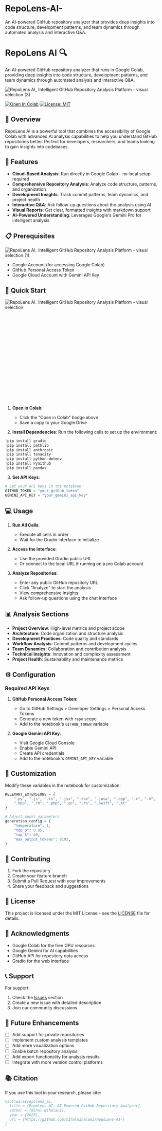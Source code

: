 # RepoLens-AI-
An AI-powered GitHub repository analyzer that provides deep insights into code structure, development patterns, and team dynamics through automated analysis and interactive Q&amp;A.
# RepoLens AI 🔍

An AI-powered GitHub repository analyzer that runs in Google Colab, providing deep insights into code structure, development patterns, and team dynamics through automated analysis and interactive Q&A.

![RepoLens AI_ Intelligent GitHub Repository Analysis Platform - visual selection (3)](https://github.com/user-attachments/assets/330767fa-af12-4ef9-b610-6766fd5c8362)



[![Open In Colab](https://colab.research.google.com/assets/colab-badge.svg)](https://colab.research.google.com/your-notebook-link)
[![License: MIT](https://img.shields.io/badge/License-MIT-yellow.svg)](https://opensource.org/licenses/MIT)

## 🌟 Overview

RepoLens AI is a powerful tool that combines the accessibility of Google Colab with advanced AI analysis capabilities to help you understand GitHub repositories better. Perfect for developers, researchers, and teams looking to gain insights into codebases.



## 🚀 Features



- **Cloud-Based Analysis**: Run directly in Google Colab - no local setup required
- **Comprehensive Repository Analysis**: Analyze code structure, patterns, and organization
- **Development Insights**: Track commit patterns, team dynamics, and project health
- **Interactive Q&A**: Ask follow-up questions about the analysis using AI
- **Visual Reports**: Get clear, formatted insights with markdown support
- **AI-Powered Understanding**: Leverages Google's Gemini Pro for intelligent analysis

## 📋 Prerequisites
![RepoLens AI_ Intelligent GitHub Repository Analysis Platform - visual selection (1)](https://github.com/user-attachments/assets/d8cf5792-60c1-4e4c-ac65-6614d4b241da)

- Google Account (for accessing Google Colab)
- GitHub Personal Access Token
- Google Cloud Account with Gemini API Key

## 🚀 Quick Start

![RepoLens AI_ Intelligent GitHub Repository Analysis Platform - visual selection](https://github.com/user-attachments/assets/1d45e723-9df2-4ad7-aabe-37f5b2a67a19)

<?xml version="1.0" encoding="utf-8" standalone="yes"?>
<!DOCTYPE svg PUBLIC "-//W3C//DTD SVG 1.1//EN" "http://www.w3.org/Graphics/SVG/1.1/DTD/svg11.dtd">
<svg width="734" height="416" viewBox="0 0 734 416" style="fill:none;stroke:none;fill-rule:evenodd;clip-rule:evenodd;stroke-linecap:round;stroke-linejoin:round;stroke-miterlimit:1.5;" version="1.1" xmlns="http://www.w3.org/2000/svg" xmlns:xlink="http://www.w3.org/1999/xlink"><style id="fontImports">@import url("https://fonts.googleapis.com/css2?family=Roboto:wght@400;700&amp;display=block");</style><g id="items" style="isolation: isolate"><g id="blend" style="mix-blend-mode: normal"><g id="g-root-ro_958z511q789al-fill" data-item-order="-25200" transform="translate(303, 165)"><g id="ro_958z511q789al-fill" stroke="none" fill="#545454"><g><path d="M 34 10L 154 10C 154 10 178 10 178 34L 178 136C 178 136 178 160 154 160L 34 160C 34 160 10 160 10 136L 10 34C 10 34 10 10 34 10"></path></g></g></g><g id="g-root-ro_1utnnqd1q6yh3e-fill" data-item-order="-12960" transform="translate(15, 123)"><g id="ro_1utnnqd1q6yh3e-fill" stroke="none" fill="#54502f"><g><path d="M 22 10L 238 10C 238 10 250 10 250 22L 250 52C 250 52 250 64 238 64L 22 64C 22 64 10 64 10 52L 10 22C 10 22 10 10 22 10"></path></g></g></g><g id="g-root-ro_8zkyt1q6stfp-fill" data-item-order="-9720" transform="translate(519, 123)"><g id="ro_8zkyt1q6stfp-fill" stroke="none" fill="#60436d"><g><path d="M 22 10L 178 10C 178 10 190 10 190 22L 190 52C 190 52 190 64 178 64L 22 64C 22 64 10 64 10 52L 10 22C 10 22 10 10 22 10"></path></g></g></g><g id="g-root-tx_pythondo_1ltnbvp1q6u8su-fill" data-item-order="0" transform="translate(567, 297)"><g id="tx_pythondo_1ltnbvp1q6u8su-fill" stroke="none" fill="#f4f4f4"><g><text style="font: 20px Roboto, sans-serif; white-space: pre;" font-size="20px" font-family="Roboto, sans-serif"><tspan x="11.83" y="33.5" dominant-baseline="ideographic">Python-dotenv</tspan></text></g></g></g><g id="g-root-tx_pygithub_magtt11q6u877-fill" data-item-order="0" transform="translate(567, 189)"><g id="tx_pygithub_magtt11q6u877-fill" stroke="none" fill="#f4f4f4"><g><text style="font: 20px Roboto, sans-serif; white-space: pre;" font-size="20px" font-family="Roboto, sans-serif"><tspan x="17.73" y="33.5" dominant-baseline="ideographic">PyGithub</tspan></text></g></g></g><g id="g-root-cu_v3lxph1q6zvgr-fill" data-item-order="0" transform="translate(255, 150)"></g><g id="g-root-tx_googleco_18nt3ad1q6st8n-fill" data-item-order="0" transform="translate(75, 225)"><g id="tx_googleco_18nt3ad1q6st8n-fill" stroke="none" fill="#f4f4f4"><g><text style="font: 20px Roboto, sans-serif; white-space: pre;" font-size="20px" font-family="Roboto, sans-serif"><tspan x="16.25" y="33.5" dominant-baseline="ideographic">Google Colab</tspan></text></g></g></g><g id="g-root-cu_qnsfl11q6zw92-fill" data-item-order="0" transform="translate(471, 150)"></g><g id="g-root-tx_gradio_hriy911q6u7t6-fill" data-item-order="0" transform="translate(135, 333)"><g id="tx_gradio_hriy911q6u7t6-fill" stroke="none" fill="#f4f4f4"><g><text style="font: 20px Roboto, sans-serif; white-space: pre;" font-size="20px" font-family="Roboto, sans-serif"><tspan x="16.78" y="33.5" dominant-baseline="ideographic">Gradio</tspan></text></g></g></g><g id="g-root-tx_tenacity_3db6t1q6uakt-fill" data-item-order="0" transform="translate(567, 261)"><g id="tx_tenacity_3db6t1q6uakt-fill" stroke="none" fill="#f4f4f4"><g><text style="font: 20px Roboto, sans-serif; white-space: pre;" font-size="20px" font-family="Roboto, sans-serif"><tspan x="14.58" y="33.5" dominant-baseline="ideographic">Tenacity</tspan></text></g></g></g><g id="g-root-cu_m8lejp1q6ztvl-fill" data-item-order="0" transform="translate(213, 177)"></g><g id="g-root-cu_8x4w6d1q6zvgk-fill" data-item-order="0" transform="translate(213, 177)"></g><g id="g-root-cu_1hvxh1q6zw9a-fill" data-item-order="0" transform="translate(213, 177)"></g><g id="g-root-tx_googlege_qwj2sl1q6svlt-fill" data-item-order="0" transform="translate(27, 297)"><g id="tx_googlege_qwj2sl1q6svlt-fill" stroke="none" fill="#f4f4f4"><g><text style="font: 20px Roboto, sans-serif; white-space: pre;" font-size="20px" font-family="Roboto, sans-serif"><tspan x="16.9" y="33.5" dominant-baseline="ideographic">Google Gemini Pro</tspan></text></g></g></g><g id="g-root-tx_python38_1lyn4kl1q6suti-fill" data-item-order="0" transform="translate(87, 189)"><g id="tx_python38_1lyn4kl1q6suti-fill" stroke="none" fill="#f4f4f4"><g><text style="font: 20px Roboto, sans-serif; white-space: pre;" font-size="20px" font-family="Roboto, sans-serif"><tspan x="16.85" y="33.5" dominant-baseline="ideographic">Python 3.8+</tspan></text></g></g></g><g id="g-root-cu_4hbe1x1q6zw8w-fill" data-item-order="0" transform="translate(213, 177)"></g><g id="g-root-cu_1umsfs51q6zwui-fill" data-item-order="0" transform="translate(213, 177)"></g><g id="g-root-tx_technolo_v5hcyt1q6zv9j-fill" data-item-order="0" transform="translate(201, 39)"><g id="tx_technolo_v5hcyt1q6zv9j-fill" stroke="none" fill="#f4f4f4"><g><text style="font: 25px Roboto, sans-serif; white-space: pre;" font-size="25px" font-family="Roboto, sans-serif"><tspan x="13.9" y="42.5" dominant-baseline="ideographic">Technology Stack Overview</tspan></text></g></g></g><g id="g-root-tx_pathlib_1hdttr91q6u9l3-fill" data-item-order="0" transform="translate(567, 333)"><g id="tx_pathlib_1hdttr91q6u9l3-fill" stroke="none" fill="#f4f4f4"><g><text style="font: 20px Roboto, sans-serif; white-space: pre;" font-size="20px" font-family="Roboto, sans-serif"><tspan x="15.05" y="33.5" dominant-baseline="ideographic">Pathlib</tspan></text></g></g></g><g id="g-root-tx_pandas_8z0bfp1q6u9s4-fill" data-item-order="0" transform="translate(567, 225)"><g id="tx_pandas_8z0bfp1q6u9s4-fill" stroke="none" fill="#f4f4f4"><g><text style="font: 20px Roboto, sans-serif; white-space: pre;" font-size="20px" font-family="Roboto, sans-serif"><tspan x="12.54" y="33.5" dominant-baseline="ideographic">Pandas</tspan></text></g></g></g><g id="g-root-cu_1q7leqt1q6zuh0-fill" data-item-order="0" transform="translate(543, 177)"></g><g id="g-root-cu_1hbyehx1q6zv9r-fill" data-item-order="0" transform="translate(543, 177)"></g><g id="g-root-cu_1cw4wdh1q6zw21-fill" data-item-order="0" transform="translate(543, 177)"></g><g id="g-root-cu_18gbe911q6zwub-fill" data-item-order="0" transform="translate(543, 177)"></g><g id="g-root-cu_zlav391q6zuh9-fill" data-item-order="0" transform="translate(543, 177)"></g><g id="g-root-tx_githubap_147zl5x1q6su0w-fill" data-item-order="0" transform="translate(99, 261)"><g id="tx_githubap_147zl5x1q6su0w-fill" stroke="none" fill="#f4f4f4"><g><text style="font: 20px Roboto, sans-serif; white-space: pre;" font-size="20px" font-family="Roboto, sans-serif"><tspan x="15.19" y="33.5" dominant-baseline="ideographic">GitHub API</tspan></text></g></g></g><g id="g-root-tx_coretech_hz0nad1q6yi2o-fill" data-item-order="1000000000" transform="translate(27, 138)"><g id="tx_coretech_hz0nad1q6yi2o-fill" stroke="none" fill="#ffe711"><g><text style="font: 20px Roboto, sans-serif; white-space: pre;" font-size="20px" font-family="Roboto, sans-serif"><tspan x="17.5" y="33.5" dominant-baseline="ideographic">Core Technologies</tspan></text></g></g></g><g id="g-root-1_4o6m051q6svt8-fill" data-item-order="1000000000" transform="translate(531, 135)"></g><g id="g-root-tx_keylibra_hzn4dh1q6su8b-fill" data-item-order="1000000000" transform="translate(567, 138)"><g id="tx_keylibra_hzn4dh1q6su8b-fill" stroke="none" fill="#cb68f9"><g><text style="font: 20px Roboto, sans-serif; white-space: pre;" font-size="20px" font-family="Roboto, sans-serif"><tspan x="13.05" y="33.5" dominant-baseline="ideographic">Key Libraries</tspan></text></g></g></g><g id="g-root-code_4o6m051q6yght-fill" data-item-order="1000000000" transform="translate(213, 135)"></g><g id="g-root-1_mg30f91q78avg-fill" data-item-order="1000000000" transform="translate(363, 189)"></g><g id="g-root-tx_technolo_zrjisl1q789aj-fill" data-item-order="1000000000" transform="translate(327, 243)"><g id="tx_technolo_zrjisl1q789aj-fill" stroke="none" fill="#f4f4f4"><g><text style="font: 20px Roboto, sans-serif; white-space: pre;" font-size="20px" font-family="Roboto, sans-serif"><tspan x="16.28" y="33.5" dominant-baseline="ideographic">Technology </tspan><tspan x="42.57" y="57.5" dominant-baseline="ideographic">Stack</tspan></text></g></g></g><g id="g-root-ro_958z511q789al-stroke" data-item-order="-25200" transform="translate(303, 165)"><g id="ro_958z511q789al-stroke" fill="none" stroke-linecap="round" stroke-linejoin="round" stroke-miterlimit="4" stroke="#f4f4f4" stroke-width="2"><g><path d="M 34 10L 154 10C 154 10 178 10 178 34L 178 136C 178 136 178 160 154 160L 34 160C 34 160 10 160 10 136L 10 34C 10 34 10 10 34 10"></path></g></g></g><g id="g-root-ro_1utnnqd1q6yh3e-stroke" data-item-order="-12960" transform="translate(15, 123)"><g id="ro_1utnnqd1q6yh3e-stroke" fill="none" stroke-linecap="round" stroke-linejoin="round" stroke-miterlimit="4" stroke="#ffe711" stroke-width="2"><g><path d="M 22 10L 238 10C 238 10 250 10 250 22L 250 52C 250 52 250 64 238 64L 22 64C 22 64 10 64 10 52L 10 22C 10 22 10 10 22 10"></path></g></g></g><g id="g-root-ro_8zkyt1q6stfp-stroke" data-item-order="-9720" transform="translate(519, 123)"><g id="ro_8zkyt1q6stfp-stroke" fill="none" stroke-linecap="round" stroke-linejoin="round" stroke-miterlimit="4" stroke="#cb68f9" stroke-width="2"><g><path d="M 22 10L 178 10C 178 10 190 10 190 22L 190 52C 190 52 190 64 178 64L 22 64C 22 64 10 64 10 52L 10 22C 10 22 10 10 22 10"></path></g></g></g><g id="g-root-tx_pythondo_1ltnbvp1q6u8su-stroke" data-item-order="0" transform="translate(567, 297)"></g><g id="g-root-tx_pygithub_magtt11q6u877-stroke" data-item-order="0" transform="translate(567, 189)"></g><g id="g-root-cu_v3lxph1q6zvgr-stroke" data-item-order="0" transform="translate(255, 150)"><g id="cu_v3lxph1q6zvgr-stroke" fill="none" stroke-linecap="round" stroke-linejoin="round" stroke-miterlimit="4" stroke="#b7b7b7" stroke-width="2" stroke-dasharray="5.0, 7.0"><g><path d="M 58 75L 55 75L 54.9 75C 43.357246 74.999995 33.999999 65.642747 33.999998 54.099997L 34 54L 34 30.9C 33.999998 19.357248 24.64275 10 13.1 10L 13 10L 10 10"></path></g></g></g><g id="g-root-tx_googleco_18nt3ad1q6st8n-stroke" data-item-order="0" transform="translate(75, 225)"></g><g id="g-root-cu_qnsfl11q6zw92-stroke" data-item-order="0" transform="translate(471, 150)"><g id="cu_qnsfl11q6zw92-stroke" fill="none" stroke-linecap="round" stroke-linejoin="round" stroke-miterlimit="4" stroke="#b7b7b7" stroke-width="2" stroke-dasharray="5.0, 7.0"><g><path d="M 10 75L 13 75L 13.1 75C 24.642754 74.999998 34.000002 65.642749 34.000001 54.099998L 34 54L 34 30.9C 33.999999 19.357249 43.357248 10.000001 54.899999 10.000002L 55 10L 58 10"></path></g></g></g><g id="g-root-tx_gradio_hriy911q6u7t6-stroke" data-item-order="0" transform="translate(135, 333)"></g><g id="g-root-tx_tenacity_3db6t1q6uakt-stroke" data-item-order="0" transform="translate(567, 261)"></g><g id="g-root-cu_m8lejp1q6ztvl-stroke" data-item-order="0" transform="translate(213, 177)"><g id="cu_m8lejp1q6ztvl-stroke" fill="none" stroke-linecap="round" stroke-linejoin="round" stroke-miterlimit="4" stroke="#b7b7b7" stroke-width="2" stroke-dasharray="5.0, 7.0"><g><path d="M 28 10L 28 22L 28 34L 19 34L 10 34"></path></g></g></g><g id="g-root-cu_8x4w6d1q6zvgk-stroke" data-item-order="0" transform="translate(213, 177)"><g id="cu_8x4w6d1q6zvgk-stroke" fill="none" stroke-linecap="round" stroke-linejoin="round" stroke-miterlimit="4" stroke="#b7b7b7" stroke-width="2" stroke-dasharray="5.0, 7.0"><g><path d="M 28 10L 28 40L 28 70L 19 70L 10 70"></path></g></g></g><g id="g-root-cu_1hvxh1q6zw9a-stroke" data-item-order="0" transform="translate(213, 177)"><g id="cu_1hvxh1q6zw9a-stroke" fill="none" stroke-linecap="round" stroke-linejoin="round" stroke-miterlimit="4" stroke="#b7b7b7" stroke-width="2" stroke-dasharray="5.0, 7.0"><g><path d="M 28 10L 28 58L 28 106L 19 106L 10 106"></path></g></g></g><g id="g-root-tx_googlege_qwj2sl1q6svlt-stroke" data-item-order="0" transform="translate(27, 297)"></g><g id="g-root-tx_python38_1lyn4kl1q6suti-stroke" data-item-order="0" transform="translate(87, 189)"></g><g id="g-root-cu_4hbe1x1q6zw8w-stroke" data-item-order="0" transform="translate(213, 177)"><g id="cu_4hbe1x1q6zw8w-stroke" fill="none" stroke-linecap="round" stroke-linejoin="round" stroke-miterlimit="4" stroke="#b7b7b7" stroke-width="2" stroke-dasharray="5.0, 7.0"><g><path d="M 28 10L 28 76L 28 142L 19 142L 10 142"></path></g></g></g><g id="g-root-cu_1umsfs51q6zwui-stroke" data-item-order="0" transform="translate(213, 177)"><g id="cu_1umsfs51q6zwui-stroke" fill="none" stroke-linecap="round" stroke-linejoin="round" stroke-miterlimit="4" stroke="#b7b7b7" stroke-width="2" stroke-dasharray="5.0, 7.0"><g><path d="M 28 10L 28 31L 28 166C 28.000011 172.627427 22.627428 178.000011 16.00001 178.000011L 15.9 178L 10 178"></path></g></g></g><g id="g-root-tx_technolo_v5hcyt1q6zv9j-stroke" data-item-order="0" transform="translate(201, 39)"></g><g id="g-root-tx_pathlib_1hdttr91q6u9l3-stroke" data-item-order="0" transform="translate(567, 333)"></g><g id="g-root-tx_pandas_8z0bfp1q6u9s4-stroke" data-item-order="0" transform="translate(567, 225)"></g><g id="g-root-cu_1q7leqt1q6zuh0-stroke" data-item-order="0" transform="translate(543, 177)"><g id="cu_1q7leqt1q6zuh0-stroke" fill="none" stroke-linecap="round" stroke-linejoin="round" stroke-miterlimit="4" stroke="#b7b7b7" stroke-width="2" stroke-dasharray="5.0, 7.0"><g><path d="M 10 10L 10 22L 10 34L 19 34L 28 34"></path></g></g></g><g id="g-root-cu_1hbyehx1q6zv9r-stroke" data-item-order="0" transform="translate(543, 177)"><g id="cu_1hbyehx1q6zv9r-stroke" fill="none" stroke-linecap="round" stroke-linejoin="round" stroke-miterlimit="4" stroke="#b7b7b7" stroke-width="2" stroke-dasharray="5.0, 7.0"><g><path d="M 10 10L 10 40L 10 70L 19 70L 28 70"></path></g></g></g><g id="g-root-cu_1cw4wdh1q6zw21-stroke" data-item-order="0" transform="translate(543, 177)"><g id="cu_1cw4wdh1q6zw21-stroke" fill="none" stroke-linecap="round" stroke-linejoin="round" stroke-miterlimit="4" stroke="#b7b7b7" stroke-width="2" stroke-dasharray="5.0, 7.0"><g><path d="M 10 10L 10 58L 10 106L 19 106L 28 106"></path></g></g></g><g id="g-root-cu_18gbe911q6zwub-stroke" data-item-order="0" transform="translate(543, 177)"><g id="cu_18gbe911q6zwub-stroke" fill="none" stroke-linecap="round" stroke-linejoin="round" stroke-miterlimit="4" stroke="#b7b7b7" stroke-width="2" stroke-dasharray="5.0, 7.0"><g><path d="M 10 10L 10 76L 10 142L 19 142L 28 142"></path></g></g></g><g id="g-root-cu_zlav391q6zuh9-stroke" data-item-order="0" transform="translate(543, 177)"><g id="cu_zlav391q6zuh9-stroke" fill="none" stroke-linecap="round" stroke-linejoin="round" stroke-miterlimit="4" stroke="#b7b7b7" stroke-width="2" stroke-dasharray="5.0, 7.0"><g><path d="M 10 10L 10 31L 10 166C 10 172.627425 15.372584 178.000009 22.000001 178.000008L 22.1 178L 28 178"></path></g></g></g><g id="g-root-tx_githubap_147zl5x1q6su0w-stroke" data-item-order="0" transform="translate(99, 261)"></g><g id="g-root-tx_coretech_hz0nad1q6yi2o-stroke" data-item-order="1000000000" transform="translate(27, 138)"></g><g id="g-root-1_4o6m051q6svt8-stroke" data-item-order="1000000000" transform="translate(531, 135)"><g id="1_4o6m051q6svt8-stroke" fill="none" stroke-linecap="round" stroke-linejoin="round" stroke-miterlimit="4" stroke="#cb68f9" stroke-width="2"><g><path d="M 34.375 25.625L 34.375 18.091249C 34.373619 13.96735 31.030149 10.625 26.90625 10.625L 11.875 10.625C 11.184644 10.625 10.625 11.184644 10.625 11.875L 10.625 38.125C 10.625 38.815353 11.184644 39.375 11.875 39.375L 15.625 39.375M 28.125 10.72375L 28.125 15.625C 28.125 16.315355 28.684643 16.875 29.375 16.875L 34.275002 16.875M 24.375 29.373749L 19.375 34.373749L 24.375 39.373749M 19.375 39.373749L 19.375 29.373749M 31.875 39.375L 28.75 39.375C 27.714466 39.375 26.875 38.535534 26.875 37.5L 26.875 31.25C 26.875 30.214466 27.714466 29.375 28.75 29.375L 31.875 29.375M 26.875 34.373749L 30 34.373749M 39.375 29.375L 39.375 31.875C 39.375 33.255714 38.255714 34.375 36.875 34.375C 35.494286 34.375 34.375 33.255714 34.375 31.875L 34.375 29.375M 36.875 34.373749L 36.875 39.373749"></path></g></g></g><g id="g-root-tx_keylibra_hzn4dh1q6su8b-stroke" data-item-order="1000000000" transform="translate(567, 138)"></g><g id="g-root-code_4o6m051q6yght-stroke" data-item-order="1000000000" transform="translate(213, 135)"><g id="code_4o6m051q6yght-stroke" fill="none" stroke-linecap="round" stroke-linejoin="round" stroke-miterlimit="4" stroke="#ffe711" stroke-width="2"><g><path d="M 23.5625 26.14175C 27.1875 27.01675 29.8125 30.26675 29.8125 34.01675L 29.8125 35.26675M 19.812475 35.266624L 19.812475 25.266624C 19.812475 24.516624 20.312475 24.016624 21.062475 24.016624L 22.312475 24.016624C 23.0625 24.016624 23.5625 24.516624 23.5625 25.266624L 23.5625 35.266624M 19.812475 26.14175C 16.187475 27.01675 13.562475 30.26675 13.562475 34.01675L 13.562475 35.26675M 32.3125 37.766624C 32.3125 38.516624 31.8125 39.016624 31.0625 39.016624L 12.312475 39.016624C 11.562475 39.016624 11.06247 38.516624 11.06247 37.766624L 11.06247 36.516624C 11.06247 35.766624 11.562475 35.266624 12.312475 35.266624L 31.0625 35.266624C 31.8125 35.266624 32.3125 35.766624 32.3125 36.516624L 32.3125 37.766624ZM 21.437525 20.245926L 21.437525 12.233313C 21.437525 11.483313 21.937525 10.983315 22.6875 10.983315L 34.6875 10.983315C 34.9375 10.983315 35.3125 11.108314 35.4375 11.233314L 38.4375 13.733313C 38.6875 13.983313 38.9375 14.358313 38.9375 14.733313L 38.9375 30.358374C 38.9375 31.108376 38.4375 31.608374 37.6875 31.608374L 34.6875 31.608374M 10 10M 26.4375 16.233288L 24.5625 18.108288L 26.4375 19.983288M 10 10M 33.9375 16.233288L 35.8125 18.108288L 33.9375 19.983288M 10 10M 28.9375 20.608326L 31.4375 14.983325"></path></g></g></g><g id="g-root-1_mg30f91q78avg-stroke" data-item-order="1000000000" transform="translate(363, 189)"><g id="1_mg30f91q78avg-stroke" fill="none" stroke-linecap="round" stroke-linejoin="round" stroke-miterlimit="4" stroke="#f4f4f4" stroke-width="2"><g><path d="M 33.799999 39.099998L 33.799999 43.5M 52.299999 43.5C 52.299999 42.299999 51.5 41.5 50.299999 41.5L 17.300039 41.5C 16.10004 41.5 15.300039 42.299999 15.300039 43.5M 31 28.1L 31 13.5C 31 12.3 31.799999 11.5 33 11.5L 35 11.5C 36.200001 11.5 37 12.3 37 13.5L 37 27.9M 49 32.099998C 49 33.299999 48.200001 34.099998 47 34.099998L 21 34.099998C 19.799999 34.099998 19 33.299999 19 32.099998L 19 30.1C 19 28.899981 19.799999 28.099979 21 28.099979L 47 28.099979C 48.200001 28.099979 49 28.899981 49 30.1L 49 32.099998ZM 37 15.5C 42.200001 16.9 46 21.5 46 27.1L 46 28.1M 31 15.5C 25.799999 16.9 22 21.5 22 27.1L 22 28.1M 19.5 56.5L 11.5 56.5L 11.5 52.5L 15.5 48.5L 19.5 52.5L 19.5 56.5ZM 37.5 56.5L 29.5 56.5L 29.5 52.5L 33.5 48.5L 37.5 52.5L 37.5 56.5ZM 56.5 56.5L 48.5 56.5L 48.5 52.5L 52.5 48.5L 56.5 52.5L 56.5 56.5Z"></path></g></g></g><g id="g-root-tx_technolo_zrjisl1q789aj-stroke" data-item-order="1000000000" transform="translate(327, 243)"></g></g></g></svg>

1. **Open in Colab**:
   - Click the "Open in Colab" badge above
   - Save a copy to your Google Drive

2. **Install Dependencies**:
   Run the following cells to set up the environment:
```python
!pip install gradio
!pip install pathlib
!pip install anthropic
!pip install tenacity
!pip install python-dotenv
!pip install PyGithub
!pip install pandas
```

3. **Set API Keys**:
```python
# Set your API keys in the notebook
GITHUB_TOKEN = "your_github_token"
GEMINI_API_KEY = "your_gemini_api_key"
```

## 💻 Usage

1. **Run All Cells**:
   - Execute all cells in order
   - Wait for the Gradio interface to initialize

2. **Access the Interface**:
   - Use the provided Gradio public URL
   - Or connect to the local URL if running on a pro Colab account

3. **Analyze Repositories**:
   - Enter any public GitHub repository URL
   - Click "Analyze" to start the analysis
   - View comprehensive insights
   - Ask follow-up questions using the chat interface

## 📊 Analysis Sections

- **Project Overview**: High-level metrics and project scope
- **Architecture**: Code organization and structure analysis
- **Development Practices**: Code quality and standards
- **Workflow Analysis**: Commit patterns and development cycles
- **Team Dynamics**: Collaboration and contribution analysis
- **Technical Insights**: Innovation and complexity assessment
- **Project Health**: Sustainability and maintenance metrics

## ⚙️ Configuration

### Required API Keys

1. **GitHub Personal Access Token**:
   - Go to GitHub Settings > Developer Settings > Personal Access Tokens
   - Generate a new token with `repo` scope
   - Add to the notebook's `GITHUB_TOKEN` variable

2. **Google Gemini API Key**:
   - Visit Google Cloud Console
   - Enable Gemini API
   - Create API credentials
   - Add to the notebook's `GEMINI_API_KEY` variable

## 🔧 Customization

Modify these variables in the notebook for customization:
```python
RELEVANT_EXTENSIONS = {
    ".py", ".js", ".ts", ".jsx", ".tsx", ".java", ".cpp", ".c", ".h",
    ".hpp", ".rb", ".php", ".go", ".rs", ".swift", ".kt"
}

# Adjust model parameters
generation_config = {
    "temperature": 1,
    "top_p": 0.95,
    "top_k": 40,
    "max_output_tokens": 8192,
}
```

## 🤝 Contributing

1. Fork the repository
2. Create your feature branch
3. Submit a Pull Request with your improvements
4. Share your feedback and suggestions

## 📝 License

This project is licensed under the MIT License - see the [LICENSE](LICENSE) file for details.

## 🙏 Acknowledgments

- Google Colab for the free GPU resources
- Google Gemini for AI capabilities
- GitHub API for repository data access
- Gradio for the web interface

## 📞 Support

For support:
1. Check the [Issues](https://github.com/yourusername/repolens-ai/issues) section
2. Create a new issue with detailed description
3. Join our community discussions

## 🔮 Future Enhancements

- [ ] Add support for private repositories
- [ ] Implement custom analysis templates
- [ ] Add more visualization options
- [ ] Enable batch repository analysis
- [ ] Add export functionality for analysis results
- [ ] Integrate with more version control platforms

## 📚 Citation

If you use this tool in your research, please cite:

```bibtex
@software{repolens_ai,
  title = {RepoLens AI: AI-Powered GitHub Repository Analyzer},
  author = {Nihal Nihalani},
  year = {2025},
  url = {https://github.com/nihalnihalani/RepoLens-AI-}
}
```
